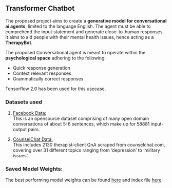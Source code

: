 ## Transformer Chatbot

The proposed project aims to create a **generative model for conversational ai agents**, limited to the language English. The agent must be able to comprehend the input statement and generate close-to-human responses.<br />
It aims to aid people with their mental health issues, hence acting as a **TherapyBot**.

The proposed Conversational agent is meant to operate within the **psychological space** adhering to the following: 
 - Quick response generation
 - Context relevant responses
 - Grammatically correct responses
 
 Tensorflow 2.0 has been used for this usecase.
 
 ### Datasets used
  1. [Facebook Data:](https://drive.google.com/file/d/1HoQCutYAlxqcaQg2WRhuhwy3JoKTJE77/view?usp=sharing)<br />
     This is an opensource dataset comprising of many open domain conversations of about 5-6 sentences, which make up for 58881 input-output pairs.

  2. [CounselChat Data:](https://drive.google.com/file/d/16SkmBtX_ikILD2fyh2k1k1VN8GQgsPjH/view?usp=sharing)<br />
     This includes 2130 therapist-client QnA scraped from counselchat.com, covering over 31 different topics ranging from ‘depression’ to ‘military issues’.
     
### Saved Model Weights:
The best performing model weights can be found [here](https://drive.google.com/file/d/1nTk24QbrpknghAIOhSq3cLacOGpnRsok/view?usp=sharing) and index file [here](https://drive.google.com/file/d/1Yg5R_KaXr4pknYHS_ILC3wTk_eopTpZA/view?usp=sharing).

